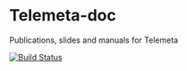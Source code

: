 Telemeta-doc
============

Publications, slides and manuals for Telemeta


[![Build Status](https://travis-ci.org/Parisson/Telemeta-doc.svg?branch=dev)](https://travis-ci.org/Parisson/Telemeta-doc)
